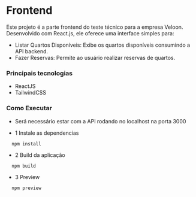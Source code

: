 # Frontend

Este projeto é a parte frontend do teste técnico para a empresa Veloon. Desenvolvido com React.js, ele oferece uma interface simples para:

- Listar Quartos Disponíveis: Exibe os quartos disponíveis consumindo a API backend.
- Fazer Reservas: Permite ao usuário realizar reservas de quartos.

### Principais tecnologias

- ReactJS
- TailwindCSS

### Como Executar

- Será necessário estar com a API rodando no localhost na porta 3000

- 1 Instale as dependencias
```
  npm install
```
- 2 Build da aplicação
```
  npm build
```

- 3 Preview
```
  npm preview
```